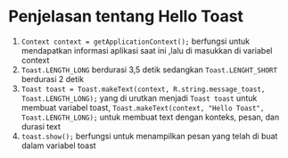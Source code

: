 # Penjelasan tentang Hello Toast
1. `Context context = getApplicationContext();` berfungsi untuk mendapatkan informasi aplikasi saat ini ,lalu di masukkan di variabel context
2. `Toast.LENGTH_LONG` berdurasi 3,5 detik sedangkan `Toast.LENGHT_SHORT` berdurasi 2 detik
3. `Toast toast = Toast.makeText(context, R.string.message_toast, Toast.LENGTH_LONG);` yang di urutkan menjadi `Toast toast` untuk membuat variabel toast, `Toast.makeText(context, "Hello Toast", Toast.LENGTH_LONG);` untuk membuat text dengan konteks, pesan, dan durasi text
4. `toast.show();` berfungsi untuk menampilkan pesan yang telah di buat dalam variabel toast
